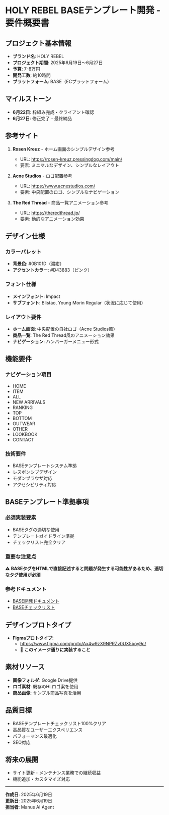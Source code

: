 # HOLY REBEL BASEテンプレート開発 - 要件概要書

## プロジェクト基本情報
- **ブランド名**: HOLY REBEL
- **プロジェクト期間**: 2025年6月19日〜6月27日
- **予算**: 7-8万円
- **開発工数**: 約10時間
- **プラットフォーム**: BASE（ECプラットフォーム）

## マイルストーン
- **6月22日**: 枠組み完成・クライアント確認
- **6月27日**: 修正完了・最終納品

## 参考サイト
1. **Rosen Kreuz** - ホーム画面のシンプルデザイン参考
   - URL: https://rosen-kreuz.pressingdog.com/main/
   - 要素: ミニマルなデザイン、シンプルなレイアウト

2. **Acne Studios** - ロゴ配置参考
   - URL: https://www.acnestudios.com/
   - 要素: 中央配置のロゴ、シンプルなナビゲーション

3. **The Red Thread** - 商品一覧アニメーション参考
   - URL: https://theredthread.jp/
   - 要素: 動的なアニメーション効果

## デザイン仕様

### カラーパレット
- **背景色**: #0B101D（濃紺）
- **アクセントカラー**: #D43883（ピンク）

### フォント仕様
- **メインフォント**: Impact
- **サブフォント**: Blistao, Young Morin Regular（状況に応じて使用）

### レイアウト要件
- **ホーム画面**: 中央配置の自社ロゴ（Acne Studios風）
- **商品一覧**: The Red Thread風のアニメーション効果
- **ナビゲーション**: ハンバーガーメニュー形式

## 機能要件

### ナビゲーション項目
- HOME
- ITEM
- ALL
- NEW ARRIVALS
- RANKING
- TOP
- BOTTOM
- OUTWEAR
- OTHER
- LOOKBOOK
- CONTACT

### 技術要件
- BASEテンプレートシステム準拠
- レスポンシブデザイン
- モダンブラウザ対応
- アクセシビリティ対応

## BASEテンプレート準拠事項

### 必須実装要素
- BASEタグの適切な使用
- テンプレートガイドライン準拠
- チェックリスト完全クリア

### 重要な注意点
⚠️ **BASEタグをHTMLで直接記述すると問題が発生する可能性があるため、適切なタグ使用が必須**

### 参考ドキュメント
- [BASE開発ドキュメント](https://docs.thebase.in/docs/template/)
- [BASEチェックリスト](https://docs.thebase.in/docs/template/guideline/check_list)

## デザインプロトタイプ
- **Figmaプロトタイプ**: 
  - https://www.figma.com/proto/Ax4w9zX9NPRZv0UX5boy9c/
  - 🚨 **このイメージ通りに実装すること**

## 素材リソース
- **画像フォルダ**: Google Drive提供
- **ロゴ素材**: 既存のHLロゴ案を使用
- **商品画像**: サンプル商品写真を活用

## 品質目標
- BASEテンプレートチェックリスト100%クリア
- 高品質なユーザーエクスペリエンス
- パフォーマンス最適化
- SEO対応

## 将来の展開
- サイト更新・メンテナンス業務での継続収益
- 機能追加・カスタマイズ対応

---
**作成日**: 2025年6月19日  
**更新日**: 2025年6月19日  
**担当者**: Manus AI Agent 